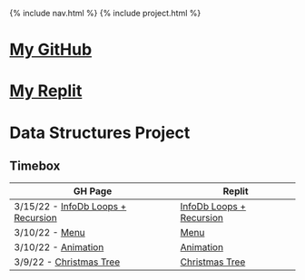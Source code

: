 {% include nav.html %}
{% include project.html %}

# [My GitHub](https://github.com/PunarvasuS/DataStructures/)
# [My Replit](https://replit.com/@LordPotashmallo/)

# Data Structures Project

## Timebox

| GH Page | Replit |
| ------- | ------ |
| 3/15/22 - [InfoDb Loops + Recursion](https://punarvasus.github.io/DataStructures/infodb) | [InfoDb Loops + Recursion](https://replit.com/@LordPotashmallo/Menu#InfoDb.py) |
| 3/10/22 - [Menu](https://punarvasus.github.io/DataStructures/menu) | [Menu](https://replit.com/@LordPotashmallo/Menu#main.py) |
| 3/10/22 - [Animation](https://punarvasus.github.io/DataStructures/anim) | [Animation](https://replit.com/@LordPotashmallo/Menu#animation.py) |
| 3/9/22 - [Christmas Tree](https://punarvasus.github.io/DataStructures/tree) | [Christmas Tree](https://replit.com/@LordPotashmallo/Menu#tree.py) |


